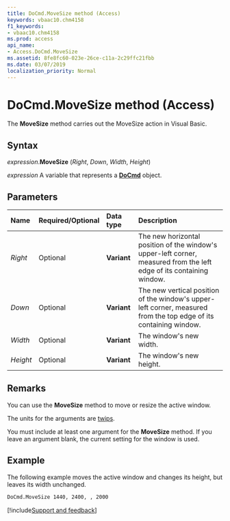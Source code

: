 ```yaml
---
title: DoCmd.MoveSize method (Access)
keywords: vbaac10.chm4158
f1_keywords:
- vbaac10.chm4158
ms.prod: access
api_name:
- Access.DoCmd.MoveSize
ms.assetid: 8fe8fc60-023e-26ce-c11a-2c29ffc21fbb
ms.date: 03/07/2019
localization_priority: Normal
---
```



# DoCmd.MoveSize method (Access)

The **MoveSize** method carries out the MoveSize action in Visual Basic.


## Syntax

_expression_.**MoveSize** (_Right_, _Down_, _Width_, _Height_)

_expression_ A variable that represents a **[DoCmd](Access.DoCmd.md)** object.


## Parameters

|Name|Required/Optional|Data type|Description|
|:-----|:-----|:-----|:-----|
| _Right_|Optional|**Variant**|The new horizontal position of the window's upper-left corner, measured from the left edge of its containing window.|
| _Down_|Optional|**Variant**|The new vertical position of the window's upper-left corner, measured from the top edge of its containing window.|
| _Width_|Optional|**Variant**|The window's new width.|
| _Height_|Optional|**Variant**|The window's new height.|

## Remarks

You can use the **MoveSize** method to move or resize the active window.

The units for the arguments are [twips](../language/glossary/vbe-glossary.md#twip).

You must include at least one argument for the **MoveSize** method. If you leave an argument blank, the current setting for the window is used.


## Example

The following example moves the active window and changes its height, but leaves its width unchanged.

```vb
DoCmd.MoveSize 1440, 2400, , 2000
```




[!include[Support and feedback](~/includes/feedback-boilerplate.md)]
